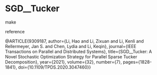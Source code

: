 # SGD__Tucker

make

reference

@ARTICLE{9309187,
  author={Li, Hao and Li, Zixuan and Li, Kenli and Rellermeyer, Jan S. and Chen, Lydia and Li, Keqin},
  journal={IEEE Transactions on Parallel and Distributed Systems}, 
  title={SGD$\_$_Tucker: A Novel Stochastic Optimization Strategy for Parallel Sparse Tucker Decomposition}, 
  year={2021},
  volume={32},
  number={7},
  pages={1828-1841},
  doi={10.1109/TPDS.2020.3047460}}
